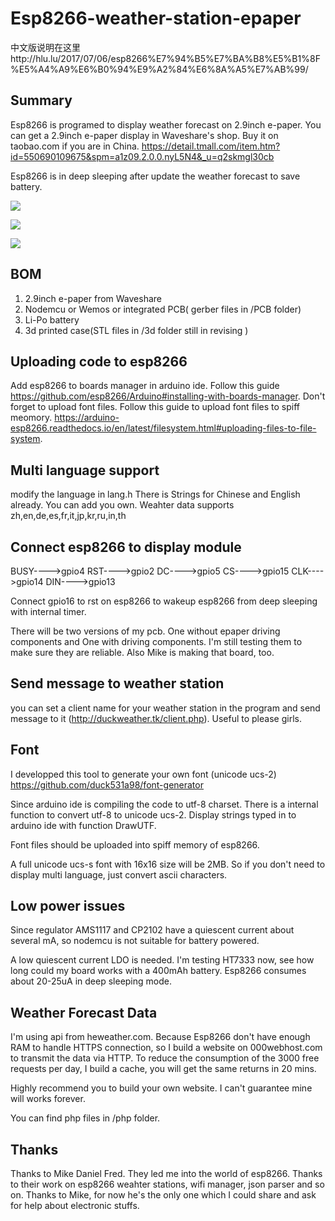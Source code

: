 # Esp8266-weather-station-epaper
中文版说明在这里http://hlu.lu/2017/07/06/esp8266%E7%94%B5%E7%BA%B8%E5%B1%8F%E5%A4%A9%E6%B0%94%E9%A2%84%E6%8A%A5%E7%AB%99/
## Summary
Esp8266 is programed to display weather forecast on 2.9inch e-paper.
You can get a 2.9inch e-paper display in Waveshare's shop. Buy it on taobao.com if you are in China. https://detail.tmall.com/item.htm?id=550690109675&spm=a1z09.2.0.0.nyL5N4&_u=q2skmgl30cb

Esp8266 is in deep sleeping after update the weather forecast to save battery.

![](https://github.com/duck531a98/esp8266-weather-station-epaper/raw/master/pics/20170715_113425.jpg)

![](https://github.com/duck531a98/esp8266-weather-station-epaper/raw/master/pics/20170715_152231.jpg)

![](https://github.com/duck531a98/esp8266-weather-station-epaper/raw/master/pics/20170715_152306.jpg)



## BOM
1. 2.9inch e-paper from Waveshare
2. Nodemcu or Wemos or integrated PCB( gerber files in /PCB folder)
3. Li-Po battery
4. 3d printed case(STL files in /3d folder still in revising )

## Uploading code to esp8266
Add esp8266 to boards manager in arduino ide. Follow this guide https://github.com/esp8266/Arduino#installing-with-boards-manager.
Don't forget to upload font files. Follow this guide to upload font files to spiff meomory. https://arduino-esp8266.readthedocs.io/en/latest/filesystem.html#uploading-files-to-file-system.

## Multi language support
modify the language in lang.h 
There is Strings for Chinese and English already.
You can add you own.
Weahter data supports zh,en,de,es,fr,it,jp,kr,ru,in,th

## Connect esp8266 to display module
BUSY---->gpio4
RST---->gpio2
DC---->gpio5
CS---->gpio15
CLK---->gpio14
DIN---->gpio13

Connect gpio16 to rst on esp8266 to wakeup esp8266 from deep sleeping with internal timer.

There will be two versions of my pcb. One without epaper driving components and One with driving components. I'm still testing them to make sure they are reliable. Also Mike is making that board, too.

## Send message to weather station
you can set a client name for your weather station in the program and send message to it (http://duckweather.tk/client.php). Useful to please girls.

## Font
I developped this tool to generate your own font (unicode ucs-2)
https://github.com/duck531a98/font-generator

Since arduino ide is compiling the code to utf-8 charset. There is a internal function to convert utf-8 to unicode ucs-2. Display strings typed in to arduino ide with function DrawUTF.

Font files should be uploaded into spiff memory of esp8266.

A full unicode ucs-s font with 16x16 size will be 2MB. So if you don't need to display multi language, just convert ascii characters.

## Low power issues
Since regulator AMS1117 and CP2102 have a quiescent current about several mA, so nodemcu is not suitable for battery powered.

A low quiescent current LDO is needed. I'm testing HT7333 now, see how long could my board works with a 400mAh battery. Esp8266 consumes about 20-25uA in deep sleeping mode.

## Weather Forecast Data
I'm using api from heweather.com. Because Esp8266 don't have enough RAM to handle HTTPS connection, so I build a website on 000webhost.com to transmit the data via HTTP. To reduce the consumption of the 3000 free requests per day, I build a cache, you will get the same returns in 20 mins.

Highly recommend you to build your own website. I can't guarantee mine will works forever.

You can find php files in /php folder.

## Thanks
Thanks to Mike Daniel Fred. They led me into the world of esp8266. Thanks to their work on esp8266 weahter stations, wifi manager, json parser and so on. Thanks to Mike, for now he's the only one which I could share and ask for help about electronic stuffs.